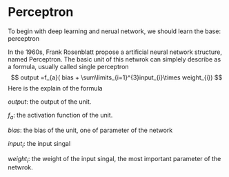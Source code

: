 # Perceptron

To begin with deep learning and nerual network, we should learn the base: perceptron

In the 1960s, Frank Rosenblatt propose a artificial neural network structure, named Perceptron. The basic unit of this netwrok can simplely describe as a formula, usually called single perceptron
$$
output =f_{a}( bias + \sum\limits_{i=1}^{3}input_{i}\times weight_{i})
$$
Here is the explain of the formula

$output$: the output of the unit.

$f_{a}$: the activation function of the unit.

$bias$: the bias of the unit, one of parameter of the network

$input_{i}$: the input singal

$weight_{i}$: the weight of the input singal, the most important parameter of the netwrok.